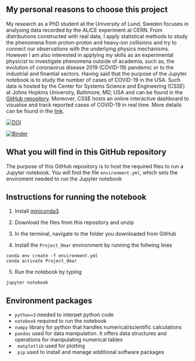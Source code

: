 ## My personal reasons to choose this project
My research as a PhD student at the University of Lund, Sweden focuses in analysing data recorded by the ALICE experiment at CERN. From distributions constructed with real data, I apply statistical methods to study the phenomena from proton-proton and heavy-ion collisions and try to connect our observations with the underlying physics mechanisms.
However I am also interested in applying my skills as an experimental physicist to investigate phenomena outside of academia, such as, the evolution of coronavirus disease 2019 (COVID-19) pandemic or to the industrial and finantial sectors. Having said that the purpose of the Jupyter notebook is to study the number of cases of COVID-19 in the USA. Such data is hosted by the Center for Systems Science and Engineering (CSSE) at Johns Hopkins University, Baltimore, MD, USA and can be found in the [GitHub repository](https://github.com/CSSEGISandData). Moreover, CSSE hosts an online interactive dashboard to visualise and track reported cases of COVID-19 in real time. More details can be found in the [link](https://doi.org/10.1016/S1473-3099(20)30120-1).

[![DOI](https://zenodo.org/badge/351793661.svg)](https://zenodo.org/badge/latestdoi/351793661)

[![Binder](https://mybinder.org/badge_logo.svg)](https://mybinder.org/v2/gh/teokem/project-work-2021-omvazque/HEAD?filepath=test.ipynb)

## What you will find in this GitHub repository

The purpose of this GitHub repository is to host the required files to run a Jupyter notebook. You will find the file ``` environment.yml ```, which sets the enviroment needed to run the Jupyter notebook 

## Instructions for running the notebook

1. Install [miniconda3](https://docs.conda.io/en/latest/miniconda.html).

2. Download the files from this repository and unzip

3. In the terminal, navigate to the folder you downloaded from GitHub

4. Install the ``` Project_Omar ``` environment by running the follwing lines  
	
  ```
  conda env create -f environment.yml
  conda activate Project_Omar	  
  ```
5. Run the notebook by typing
```
jupyter notebook
```

## Environment packages
* `python=3` needed to interpet python code
* `notebook` required to run the notebook
* `numpy` library for python  that handles numerical/scientific calculations
* `pandas` used for data manipulation. It offers data structures and operations for manipulating numerical tables
* ` matplotlib` used for plotting 
* ` pip` used to install and manage additional software packages
